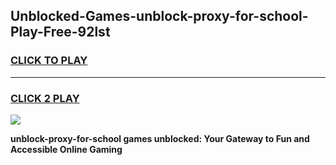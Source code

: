 
## Unblocked-Games-unblock-proxy-for-school-Play-Free-92lst
<h3>
<a href="https://premium76.site?title=unblock-proxy-for-school&ref=18A1">CLICK TO PLAY</a></h3>
<hr>

<h3>
<a href="https://premium76.site?title=unblock-proxy-for-school&ref=18A1">CLICK 2 PLAY</a>
  
</h3>

<a href="https://premium76.site?title=unblock-proxy-for-school&ref=18A1"><img src="https://clearcache.store/games.png"></a>


**unblock-proxy-for-school games unblocked: Your Gateway to Fun and Accessible Online Gaming**
